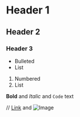 # Header 1
## Header 2
### Header 3

- Bulleted
- List

1. Numbered
2. List

**Bold** and _Italic_ and `Code` text

// [Link](url) and ![Image](src)
